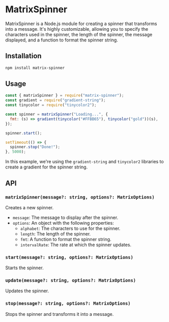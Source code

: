 # MatrixSpinner

MatrixSpinner is a Node.js module for creating a spinner that transforms into a message. It's highly customizable, allowing you to specify the characters used in the spinner, the length of the spinner, the message displayed, and a function to format the spinner string.

## Installation

```bash
npm install matrix-spinner
```

## Usage

```javascript
const { matrixSpinner } = require("matrix-spinner");
const gradient = require("gradient-string");
const tinycolor = require("tinycolor2");

const spinner = matrixSpinner("Loading...", {
  fmt: (s) => gradient(tinycolor("#FFBB65"), tinycolor("gold"))(s),
});

spinner.start();

setTimeout(() => {
  spinner.stop("Done!");
}, 5000);
```

In this example, we're using the `gradient-string` and `tinycolor2` libraries to create a gradient for the spinner string.

## API

### `matrixSpinner(message?: string, options?: MatrixOptions)`

Creates a new spinner.

- `message`: The message to display after the spinner.
- `options`: An object with the following properties:
  - `alphabet`: The characters to use for the spinner.
  - `length`: The length of the spinner.
  - `fmt`: A function to format the spinner string.
  - `intervalRate`: The rate at which the spinner updates.

### `start(message?: string, options?: MatrixOptions)`

Starts the spinner.

### `update(message?: string, options?: MatrixOptions)`

Updates the spinner.

### `stop(message?: string, options?: MatrixOptions)`

Stops the spinner and transforms it into a message.

```

```
